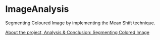 # ImageAnalysis
Segmenting Coloured Image by implementing the Mean Shift technique.

[About the project, Analysis & Conclusion: Segmenting Colored Image](./FinalProject-BassamArnaout.pdf)

